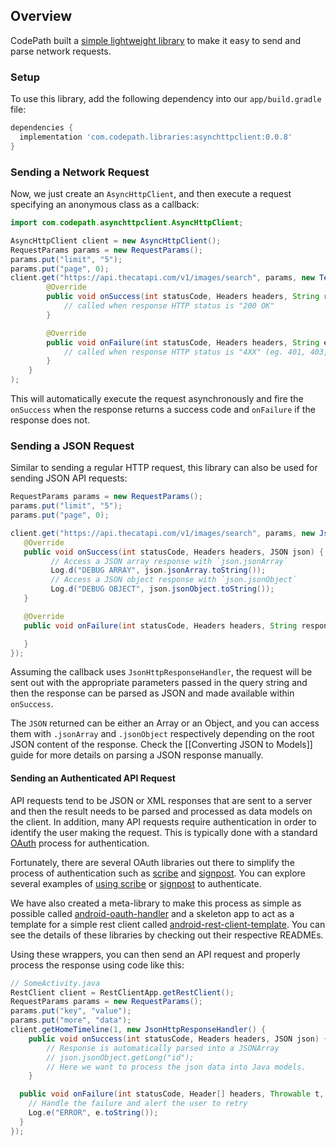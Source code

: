 ## Overview

CodePath built a [simple lightweight library](https://github.com/codepath/AsyncHttpClient) to make it easy to send and parse network requests. 

### Setup

To use this library, add the following dependency into our `app/build.gradle` file:

```gradle
dependencies {
  implementation 'com.codepath.libraries:asynchttpclient:0.0.8'
}
```

### Sending a Network Request

Now, we just create an `AsyncHttpClient`, and then execute a request specifying an anonymous class as a callback:

```java
import com.codepath.asynchttpclient.AsyncHttpClient;

AsyncHttpClient client = new AsyncHttpClient();
RequestParams params = new RequestParams();
params.put("limit", "5");
params.put("page", 0);
client.get("https://api.thecatapi.com/v1/images/search", params, new TextHttpResponseHandler() {
        @Override
        public void onSuccess(int statusCode, Headers headers, String response) {
            // called when response HTTP status is "200 OK"
        }

        @Override
        public void onFailure(int statusCode, Headers headers, String errorResponse, Throwable t) {
            // called when response HTTP status is "4XX" (eg. 401, 403, 404)
        }	
    }
);
```

This will automatically execute the request asynchronously and fire the `onSuccess` when the response returns a success code and `onFailure` if the response does not.

### Sending a JSON Request

Similar to sending a regular HTTP request, this library can also be used for sending JSON API requests:

```java
RequestParams params = new RequestParams();
params.put("limit", "5");
params.put("page", 0);

client.get("https://api.thecatapi.com/v1/images/search", params, new JsonHttpResponseHandler() {
   @Override
   public void onSuccess(int statusCode, Headers headers, JSON json) {
         // Access a JSON array response with `json.jsonArray` 
         Log.d("DEBUG ARRAY", json.jsonArray.toString());
         // Access a JSON object response with `json.jsonObject` 
         Log.d("DEBUG OBJECT", json.jsonObject.toString());
   }

   @Override
   public void onFailure(int statusCode, Headers headers, String response, Throwable throwable) {

   }
});
```

Assuming the callback uses `JsonHttpResponseHandler`, the request will be sent out with the appropriate parameters passed in the query string and then the response can be parsed as JSON and made available within `onSuccess`. 

The `JSON` returned can be either an Array or an Object, and you can access them with `.jsonArray` and `.jsonObject` respectively depending on the root JSON content of the response. Check the [[Converting JSON to Models]] guide for more details on parsing a JSON response manually.

#### Sending an Authenticated API Request

API requests tend to be JSON or XML responses that are sent to a server and then the result needs to be parsed and processed as data models on the client. In addition, many API requests require authentication in order to identify the user making the request. This is typically done with a standard [OAuth](http://oauth.net/2/) process for authentication.

Fortunately, there are several OAuth libraries out there to simplify the process of authentication such as [scribe](https://github.com/fernandezpablo85/scribe-java) and [signpost](https://code.google.com/p/oauth-signpost/). You can explore several examples of [using scribe](https://github.com/fernandezpablo85/scribe-java/tree/master/src/test/java/org/scribe/examples) or [signpost](https://github.com/mttkay/signpost-examples) to authenticate.

We have also created a meta-library to make this process as simple as possible called [android-oauth-handler](https://github.com/codepath/android-oauth-handler) and a skeleton app to act as a template for a simple rest client called [android-rest-client-template](https://github.com/codepath/android-rest-client-template). You can see the details of these libraries by checking out their respective READMEs.

Using these wrappers, you can then send an API request and properly process the response using code like this:

```java
// SomeActivity.java
RestClient client = RestClientApp.getRestClient();
RequestParams params = new RequestParams();
params.put("key", "value");
params.put("more", "data");
client.getHomeTimeline(1, new JsonHttpResponseHandler() {
    public void onSuccess(int statusCode, Headers headers, JSON json) {
        // Response is automatically parsed into a JSONArray
        // json.jsonObject.getLong("id");
        // Here we want to process the json data into Java models.
    }

  public void onFailure(int statusCode, Header[] headers, Throwable t, JSONObject e)  {
    // Handle the failure and alert the user to retry
    Log.e("ERROR", e.toString());
  }
});
```
